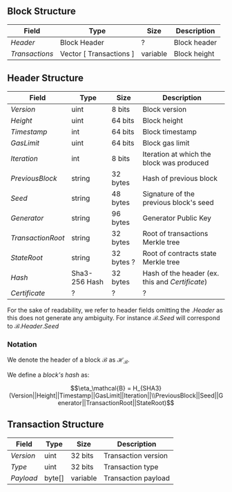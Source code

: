 <!-- TODO: add JSON names? -->

## Block Structure

| Field          | Type                      | Size      | Description          |
|----------------|---------------------------|-----------|----------------------|
| $Header$       | Block Header              | ?         | Block header         |
| $Transactions$ | Vector [ Transactions ]   | variable  | Block height         |

## Header Structure

| Field                 | Type   | Size      | Description                               |
|-----------------------|--------|-----------|-------------------------------------------|
| $Version$               | uint   | 8 bits    | Block version                             |
| $Height$                | uint   | 64 bits   | Block height                              |
| $Timestamp$             | int    | 64 bits   | Block timestamp                           |
| $GasLimit$             | uint   | 64 bits   | Block gas limit                           |
| $Iteration$             | int    | 8 bits    | Iteration at which the block was produced |
| $PreviousBlock$   | string | 32 bytes  | Hash of previous block                    |
| $Seed$                  | string | 48 bytes  | Signature of the previous block's seed    |
| $Generator$  | string | 96 bytes  | Generator Public Key                      |
| $TransactionRoot$      | string | 32 bytes  | Root of transactions Merkle tree          |
| $StateRoot$            | string | 32 bytes ?| Root of contracts state Merkle tree       |
| $Hash$               | Sha3-256 Hash | 32 bytes | Hash of the header (ex. this and $Certificate$)               |
| $Certificate$           |    ?   |     ?     |    ?                                      |

For the sake of readability, we refer to header fields omitting the $.Header$ as this does not generate any ambiguity. For instance $\mathcal{B}.Seed$ will correspond to $\mathcal{B}.Header.Seed$
<!-- TODO: if we use $\mathcal{H}^B$ we can avoid this -->

### Notation
We denote the header of a block $\mathcal{B}$ as $\mathcal{H}_\mathcal{B}$.

We define a *block's hash* as:

$$\eta_\mathcal{B} = H_{SHA3}(Version||Height||Timestamp||GasLimit||Iteration||\\PreviousBlock||Seed||Generator||TransactionRoot||StateRoot)$$


## Transaction Structure

| Field     | Type   | Size      | Description         |
|-----------|--------|-----------|---------------------|
| $Version$ | uint   | 32 bits   | Transaction version |
| $Type$    | uint   | 32 bits   | Transaction type    |
| $Payload$ | byte[] | variable  | Transaction payload |